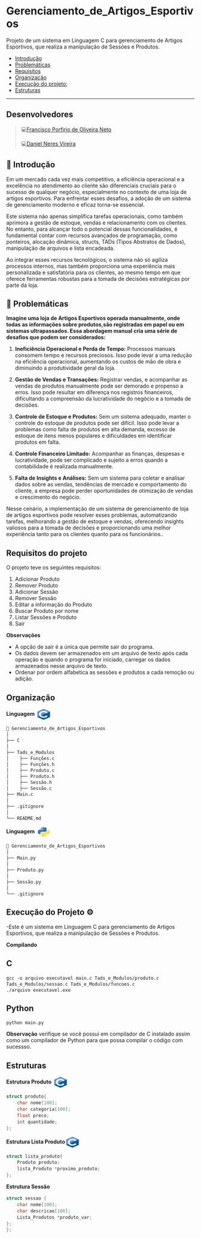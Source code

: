 # Gerenciamento_de_Artigos_Esportivos
Projeto de  um sistema em Linguagem C para gerenciamento de Artigos Esportivos, que realiza a manipulação de Sessões e Produtos.  

- [Introdução](#Introdução)
- [Problemáticas](#Problemáticas)
- [Requisitos](#Requisitos)
- [Organização](#Organização)
- [Execução do projeto;](#execução-do-projeto)
- [Estruturas](#Estruturas)
___

## Desenvolvedores
> :computer:[Francisco Porfirio de Oliveira Neto](https://github.com/Porfirio24)
> 
> :computer:[Daniel Neres Vireira](https://github.com/DanielNeres)

## :football: Introdução
Em um mercado cada vez mais competitivo, a eficiência operacional e a excelência no atendimento ao cliente são diferenciais cruciais para o sucesso de qualquer negócio, especialmente no contexto de uma loja de artigos esportivos. Para enfrentar esses desafios, a adoção de um sistema de gerenciamento moderno e eficaz torna-se essencial.

Este sistema não apenas simplifica tarefas operacionais, como também aprimora a gestão de estoque, vendas e relacionamento com os clientes. No entanto, para alcançar todo o potencial dessas funcionalidades, é fundamental contar com recursos avançados de programação, como ponteiros, alocação dinâmica, structs, TADs (Tipos Abstratos de Dados), manipulação de arquivos e lista encadeada.

Ao integrar esses recursos tecnológicos, o sistema não só agiliza processos internos, mas também proporciona uma experiência mais personalizada e satisfatória para os clientes, ao mesmo tempo em que oferece ferramentas robustas para a tomada de decisões estratégicas por parte da loja.

## :scroll: Problemáticas

**Imagine uma loja de Artigos Esportivos operada manualmente, onde todas as informações sobre produtos,são registradas em papel ou em sistemas ultrapassados. Essa abordagem manual cria uma série de desafios que podem ser considerados:**

1. **Ineficiência Operacional e Perda de Tempo:** Processos manuais consomem tempo e recursos preciosos. Isso pode levar a uma redução na eficiência operacional, aumentando os custos de mão de obra e diminuindo a produtividade geral da loja.

2. **Gestão de Vendas e Transações:** Registrar vendas, e acompanhar as vendas de produtos manualmente pode ser demorado e propenso a erros. Isso pode resultar em diferença nos registros financeiros, dificultando a compreensão da lucratividade do negócio e a tomada de decisões.

3. **Controle de Estoque e Produtos:** Sem um sistema adequado, manter o controle do estoque de produtos pode ser difícil. Isso pode levar a problemas como falta de produtos em alta demanda, excesso de estoque de itens menos populares e dificuldades em identificar produtos em falta.

4. **Controle Financeiro Limitado:** Acompanhar as finanças, despesas e lucratividade, pode ser complicado e sujeito a erros quando a contabilidade é realizada manualmente.

5. **Falta de Insights e Análises:** Sem um sistema para coletar e analisar dados sobre as vendas, tendências de mercado e comportamento do cliente, a empresa pode perder oportunidades de otimização de vendas e crescimento do negócio.

Nesse cenário, a implementação de um sistema de gerenciamento de loja de artigos esportivos pode resolver esses problemas, automatizando tarefas, melhorando a gestão de estoque e vendas, oferecendo insights valiosos para a tomada de decisões e proporcionando uma melhor experiência tanto para os clientes quanto para os funcionários..

## Requisitos do projeto
O projeto teve os seguintes requisitos:

1. Adicionar Produto
2. Remover Produto
3. Adicionar Sessão
4. Remover Sessão
5. Editar a informação do Produto
6. Buscar Produto por nome
7. Listar Sessões e Produto
8. Sair

 **Observações**
- A opção de sair é a única que permite sair do programa.
- Os dados devem ser armazenados em um arquivo de texto após cada operação e quando o programa for iniciado, carregar os dados armazenados nesse arquivo de texto.
- Ordenar por ordem alfabetica as sessões e produtos a cada remoção ou adição.

## Organização
**Linguagem** <img align="center" alt="Porfirio-Neto-C" height="30" width="40" src="https://github.com/devicons/devicon/blob/master/icons/c/c-original.svg">

  ```
📁 Gerenciamento_de_Artigos_Esportivos
│
├── C
│
├── Tads_e_Modulos
│    ├── Funções.c
│    ├── Funções.h
│    ├── Produto.c        
│    ├── Produto.h
│    ├── Sessão.h
│    ├── Sessão.c
├── Main.c
│
├── .gitignore
│
└── README.md
 ```
**Linguagem** <img align="center" alt="Porfirio-Neto-Python" height="30" width="40" src="https://github.com/devicons/devicon/blob/master/icons/python/python-original.svg">

 ```
📁 Gerenciamento_de_Artigos_Esportivos
│
├── Main.py
│    
├── Produto.py
│
├── Sessão.py
│
└── .gitignore
 ```
## Execução do Projeto :gear:
-Este é um sistema em Linguagem C para gerenciamento de Artigos Esportivos, que realiza a manipulação de Sessões e Produtos.

**Compilando**
## C
```
gcc -o arquivo executavel main.c Tads_e_Modulos/produto.c Tads_e_Modulos/sessao.c Tads_e_Modulos/funcoes.c
./arquivo executavel.exe
```
## Python
```
python main.py
```
**Observação**
verifique se você possui em compilador de C instalado assim como um compilador de Python para que possa compilar o código com sucessso.

## Estruturas
**Estrutura Produto** <img align="center" alt="Porfirio-Neto-C" height="30" width="40" src="https://github.com/devicons/devicon/blob/master/icons/c/c-original.svg">

```c
struct produto{
    char nome[100];
    char categoria[100];
    float preco;
    int quantidade;
};
```
**Estrutura Lista Produto**<img align="center" alt="Porfirio-Neto-C" height="30" width="40" src="https://github.com/devicons/devicon/blob/master/icons/c/c-original.svg">

```c
struct lista_produto{
    Produto produto;
    lista_Produto *proximo_produto;
};
```
**Estrutura Sessão**
```c
struct sessao {
    char nome[100];
    char descricao[100];
    Lista_Produtos *produto_var;
};
};
```
